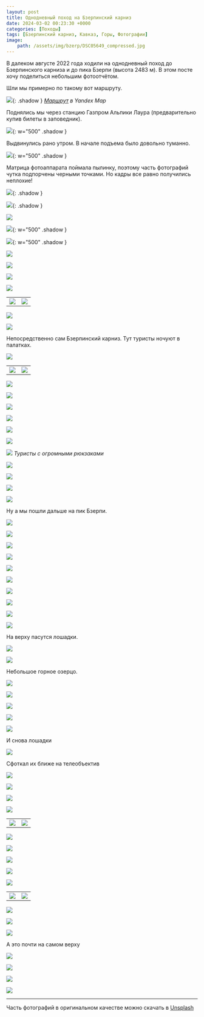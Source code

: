 ```yaml
---
layout: post
title: Однодневный поход на Бзерпинский карниз
date: 2024-03-02 00:23:30 +0000
categories: [Походы]
tags: [Бзерпинский карниз, Кавказ, Горы, Фотографии]
image:
    path: /assets/img/bzerp/DSC05649_compressed.jpg
---
```


В далеком августе 2022 года ходили на однодневный поход до Бзерпинского карниза и до пика Бзерпи (высота 2483 м). В этом посте хочу поделиться небольшим фотоотчётом.

Шли мы примерно по такому вот маршруту.

![](assets/img/bzerp/map.png){: .shadow }
_[Маршрут](https://yandex.ru/maps/239/sochi/?ll=40.361994%2C43.694624&mode=routes&rtext=43.693894%2C40.350031~43.700488%2C40.364343~43.706412%2C40.377748~43.693033%2C40.395147~43.680733%2C40.375762~43.693899%2C40.350050&rtt=pd&ruri=~~~~~&z=15.41) в Yandex Map_

Поднялись мы через станцию Газпром Альпики Лаура (предварительно купив билеты в заповедник).

![](assets/img/bzerp/DSC05456_compressed.jpg){: w="500" .shadow }

Выдвинулись рано утром. В начале подъема было довольно туманно.

![](assets/img/bzerp/DSC05487_compressed.jpg){: w="500" .shadow }

Матрица фотоаппарата поймала пылинку, поэтому часть фотографий чутка подпорчены черными точками. Но кадры все равно получились неплохие!

![](assets/img/bzerp/DSC05470_compressed.jpg){: .shadow }

![](assets/img/bzerp/DSC05474_compressed.jpg){: .shadow }

![](assets/img/bzerp/DSC05501_compressed.jpg)

![](assets/img/bzerp/DSC05527_compressed.jpg){: w="500" .shadow }

![](assets/img/bzerp/DSC05475_compressed.jpg){: w="500" .shadow }

![](assets/img/bzerp/DSC05525_compressed.jpg)

![](assets/img/bzerp/DSC05538_compressed.jpg)

![](assets/img/bzerp/DSC05540_compressed.jpg)

![](assets/img/bzerp/DSC05544_compressed.jpg)

|||
|-|-|
|![](assets/img/bzerp/DSC05568_compressed.jpg)|![](assets/img/bzerp/DSC05923_compressed.jpg)|

![](assets/img/bzerp/DSC05627_compressed.jpg)

![](assets/img/bzerp/DSC05667_compressed.jpg)

Непосредственно сам Бзерпинский карниз. Тут туристы ночуют в палатках.

![](assets/img/bzerp/DSC05669_compressed.jpg)

|||
|-|-|
|![](assets/img/bzerp/DSC05687_compressed.jpg)|![](assets/img/bzerp/DSC05676-2_compressed.jpg)|


![](assets/img/bzerp/DSC05690_compressed.jpg)

![](assets/img/bzerp/DSC05695_compressed.jpg)

![](assets/img/bzerp/DSC05698_compressed.jpg)

![](assets/img/bzerp/DSC05700_compressed.jpg)

![](assets/img/bzerp/DSC05704_compressed.jpg)

![](assets/img/bzerp/DSC05709_compressed.jpg)

![](assets/img/bzerp/DSC05720_compressed.jpg)
_Туристы с огромными рюкзаками_

![](assets/img/bzerp/DSC05737_compressed.jpg)

![](assets/img/bzerp/DSC05741-2_compressed.jpg)

![](assets/img/bzerp/DSC05741_compressed.jpg)

![](assets/img/bzerp/DSC05744_compressed.jpg)

Ну а мы пошли дальше на пик Бзерпи.

![](assets/img/bzerp/DSC05756_compressed.jpg)

![](assets/img/bzerp/DSC05758_compressed.jpg)

![](assets/img/bzerp/DSC05774-2_compressed.jpg)

![](assets/img/bzerp/DSC05774_compressed.jpg)

![](assets/img/bzerp/DSC05779_compressed.jpg)

![](assets/img/bzerp/DSC05784_compressed.jpg)

![](assets/img/bzerp/DSC05784-2_compressed.jpg)

![](assets/img/bzerp/DSC05786_compressed.jpg)

![](assets/img/bzerp/DSC05795_compressed.jpg)

![](assets/img/bzerp/DSC05798_compressed.jpg)

На верху пасутся лошадки.

![](assets/img/bzerp/DSC05806_compressed.jpg)

![](assets/img/bzerp/DSC05803_compressed.jpg)

Небольшое горное озерцо.

![](assets/img/bzerp/DSC05826_compressed.jpg)

![](assets/img/bzerp/DSC05835-2_compressed.jpg)

![](assets/img/bzerp/DSC05835_compressed.jpg)

![](assets/img/bzerp/DSC05849-2_compressed.jpg)

![](assets/img/bzerp/DSC05849_compressed.jpg)

И снова лошадки

![](assets/img/bzerp/DSC05857_compressed.jpg)

Сфоткал их ближе на телеобъектив

![](assets/img/bzerp/DSC05861_compressed.jpg)

![](assets/img/bzerp/DSC05859_compressed.jpg)

![](assets/img/bzerp/DSC05880_compressed.jpg)

![](assets/img/bzerp/DSC05887_compressed.jpg)

|||
|-|-|
|![](assets/img/bzerp/DSC05892_compressed.jpg)|![](assets/img/bzerp/DSC05893_compressed.jpg)|

![](assets/img/bzerp/DSC05894_compressed.jpg)

![](assets/img/bzerp/DSC05894-2_compressed.jpg)

![](assets/img/bzerp/DSC05895_compressed.jpg)

![](assets/img/bzerp/DSC05899_compressed.jpg)

![](assets/img/bzerp/DSC05911_compressed.jpg)

|||
|-|-|
|![](assets/img/bzerp/DSC05913_compressed.jpg)|![](assets/img/bzerp/DSC05929_compressed.jpg)|

![](assets/img/bzerp/DSC05931_compressed.jpg)

![](assets/img/bzerp/DSC05936_compressed.jpg)

![](assets/img/bzerp/DSC05959_compressed.jpg)

А это почти на самом верху

![](assets/img/bzerp/DSC05971_compressed.jpg)

![](assets/img/bzerp/DSC05984_compressed.jpg)

![](assets/img/bzerp/DSC06000_compressed.jpg)

![](assets/img/bzerp/DSC06001_compressed.jpg)

---

Часть фотографий в оригинальном качестве можно скачать в [Unsplash](https://unsplash.com/collections/CGqaPQpwgso/bzerpinskiy-karniz)
